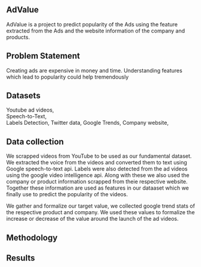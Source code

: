 ## AdValue

AdValue is a project to predict popularity of the Ads using the feature extracted from the Ads and the website information of the company and products.

## Problem Statement

Creating ads are expensive in money and time. 
Understanding features which lead to popularity could help tremendously

## Datasets

Youtube ad videos,  
Speech-to-Text,  
Labels Detection, 
Twitter data, 
Google Trends, 
Company website, 

## Data collection

We scrapped videos from YouTube to be used as our fundamental dataset.
We extracted the voice from the videos and converted them to text using Google speech-to-text api.
Labels were also detected from the ad videos using the google video intelligence api.
Along with these we also used the company or product information scrapped from theie respective website.
Together these information are used as features in our dataaset which we finally use to predict the popularity of the videos.

We gather and formalize our target value, we collected google trend stats of the respective product and company. We used these values to formalize the increase or decrease of the value around the launch of the ad videos.

## Methodology



## Results


